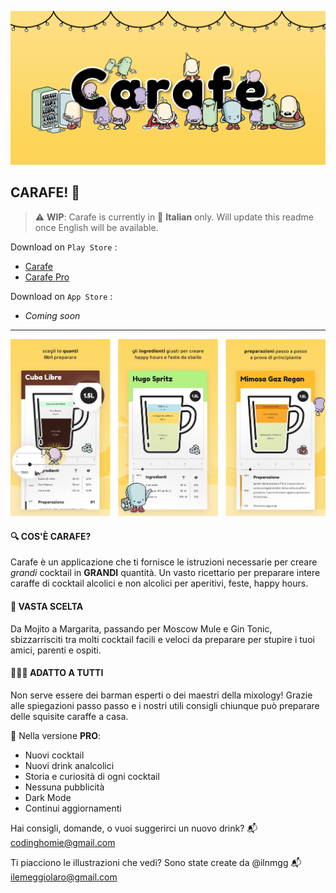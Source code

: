 ![carafe-cover](./src/img/cover.png)

## **CARAFE!** 🎉

> :warning: **WIP**: Carafe is currently in 🍝 **Italian** only. Will update this readme once English will be available.

Download on `Play Store` :
- [Carafe](https://bit.ly/carafe-app)
- [Carafe Pro](https://bit.ly/carafe-pro)

Download on `App Store` :
- _Coming soon_

<hr />

![carafe-screen-1](./src/img/screen1.png)

#### 🔍 COS'È CARAFE?
Carafe è un applicazione che ti fornisce le istruzioni necessarie per creare *grandi* cocktail in **GRANDI** quantità. Un vasto ricettario per preparare intere caraffe di cocktail alcolici e non alcolici per aperitivi, feste, happy hours.

#### 🍹 VASTA SCELTA
Da Mojito a Margarita, passando per Moscow Mule e Gin Tonic, sbizzarrisciti tra molti cocktail facili e veloci da preparare per stupire i tuoi amici, parenti e ospiti.

#### 👨🏻‍🍳 ADATTO A TUTTI
Non serve essere dei barman esperti o dei maestri della mixology! Grazie alle spiegazioni passo passo e i nostri utili consigli chiunque può preparare delle squisite caraffe a casa.

👑 Nella versione **PRO**:
- Nuovi cocktail
- Nuovi drink analcolici
- Storia e curiosità di ogni cocktail
- Nessuna pubblicità
- Dark Mode
- Continui aggiornamenti

Hai consigli, domande, o vuoi suggerirci un nuovo drink?
📬 codinghomie@gmail.com

Ti piacciono le illustrazioni che vedi? Sono state create da @ilnmgg
📬 ilemeggiolaro@gmail.com
